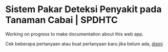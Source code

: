 # Sistem Pakar Deteksi Penyakit pada Tanaman Cabai | SPDHTC
Working on progress to make documentation about this web app.

Cek beberapa pertanyaan atau buat pertanyaan baru jika belum ada, [disini](https://github.com/rizkyilhampra/spdhtc/discussions/categories/q-a)
